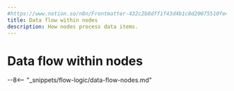 ```yaml
---
#https://www.notion.so/n8n/Frontmatter-432c2b8dff1f43d4b1c8d20075510fe4
title: Data flow within nodes
description: How nodes process data items.
---
```


# Data flow within nodes

--8<-- "_snippets/flow-logic/data-flow-nodes.md"
